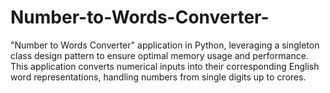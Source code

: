 # Number-to-Words-Converter-
 "Number to Words Converter" application in Python, leveraging a singleton class design pattern to ensure optimal memory usage and performance. This application converts numerical inputs into their corresponding English word representations, handling numbers from single digits up to crores.
